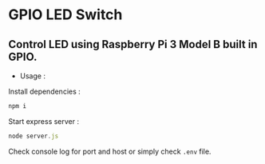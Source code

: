 # GPIO LED Switch

## Control LED using Raspberry Pi 3 Model B built in GPIO.

* Usage :

Install dependencies :

```javascript
npm i
```

Start express server :

```javascript
node server.js
```

Check console log for port and host or simply check `.env` file.
